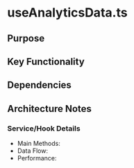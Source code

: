# useAnalyticsData.ts

## Purpose

## Key Functionality

## Dependencies

## Architecture Notes

### Service/Hook Details
- Main Methods: 
- Data Flow: 
- Performance: 
